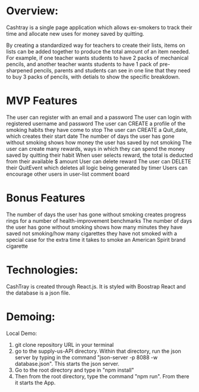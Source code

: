 # Overview:

Cashtray is a single page application which allows ex-smokers to track their time and allocate new uses for money saved by quitting. 

By creating a standardized way for teachers to create their lists, items on lists can be added together to produce the total amount of an item needed. For example, if one teacher wants students to have 2 packs of mechanical pencils, and another teacher wants students to have 1 pack of pre-sharpened pencils, parents and students can see in one line that they need to buy 3 packs of pencils, with detials to show the specific breakdown. 



# MVP Features

The user can register with an email and a password
The user can login with registered username and password
The user can CREATE a profile of the smoking habits they have come to stop
The user can CREATE a Quit_date, which creates their start date
The number of days the user has gone without smoking shows how money the user has saved by not smoking
The user can create many rewards, ways in which they can spend the money saved by quitting their habit
When user selects reward, the total is deducted from their available $ amount
User can delete reward 
The user can DELETE  their QuitEvent which deletes all logic being generated by timer
Users can encourage other users in user-list comment board

# Bonus Features

The number of days the user has gone without smoking creates progress rings for a number of health-improvement benchmarks
The number of days the user has gone without smoking shows how many minutes they have saved not smoking/how many cigarettes they have not smoked with a special case for the extra time it takes to smoke an American Spirit brand cigarette


# Technologies:

CashTray is created through React.js. It is styled with Boostrap React and the database is a json file. 

# Demoing:

Local Demo:
1) git clone repository URL in your terminal
2) go to the supply-us-API directory. Within that directory, run the json server by typing in the command "json-server -p 8088 -w database.json". This starts the json server. 
3) Go to the root directory and type in "npm install"
4) Then from the root directory, type the command "npm run". From there it starts the App. 

